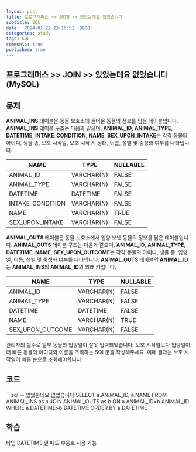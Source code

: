 ```yaml
---
layout: post
title: 프로그래머스 >> JOIN >> 있었는데요 없었습니다
subtitle: SQL
date: '2024-01-22 23:16:51 +0900'
categories: study
tags: SQL
comments: true
published: true
---
```

## 프로그래머스 >> JOIN >> 있었는데요 없었습니다(MySQL)

<h2>문제</h2>
<b>ANIMAL_INS</b> 테이블은 동물 보호소에 들어온 동물의 정보를 담은 테이블입니다. <b>ANIMAL_INS</b> 테이블 구조는 다음과 같으며, <b>ANIMAL_ID</b>, <b>ANIMAL_TYPE</b>, <b>DATETIME</b>, <b>INTAKE_CONDITION</b>, <b>NAME</b>, <b>SEX_UPON_INTAKE</b>는 각각 동물의 아이디, 생물 종, 보호 시작일, 보호 시작 시 상태, 이름, 성별 및 중성화 여부를 나타냅니다.<br>
<table>
    <thead>
        <th>NAME</th>
        <th>TYPE</th>
        <th>NULLABLE</th>
    </thead>
    <tbody>
        <tr>
            <td>ANIMAL_ID</td>
            <td>VARCHAR(N)</td>
            <td>FALSE</td>
        </tr>
        <tr>
            <td>ANIMAL_TYPE</td>
            <td>VARCHAR(N)</td>
            <td>FALSE</td>
        </tr>
        <tr>
            <td>DATETIME</td>
            <td>DATETIME</td>
            <td>FALSE</td>
        </tr>
        <tr>
            <td>INTAKE_CONDITION</td>
            <td>VARCHAR(N)</td>
            <td>FALSE</td>
        </tr>
        <tr>
            <td>NAME</td>
            <td>VARCHAR(N)</td>
            <td>TRUE</td>
        </tr>
        <tr>
            <td>SEX_UPON_INTAKE</td>
            <td>VARCHAR(N)</td>
            <td>FALSE</td>
        </tr>
    </tbody>
</table>
<b>ANIMAL_OUTS</b> 테이블은 동물 보호소에서 입양 보낸 동물의 정보를 담은 테이블입니다. <b>ANIMAL_OUTS</b> 테이블 구조는 다음과 같으며, <b>ANIMAL_ID</b>, <b>ANIMAL_TYPE</b>, <b>DATETIME</b>, <b>NAME</b>, <b>SEX_UPON_OUTCOME</b>는 각각 동물의 아이디, 생물 종, 입양일, 이름, 성별 및 중성화 여부를 나타냅니다. <b>ANIMAL_OUTS</b> 테이블의 <b>ANIMAL_ID</b>는 <b>ANIMAL_INS</b>의 <b>ANIMAL_ID</b>의 외래 키입니다.<br>
<table>
    <thead>
        <th>NAME</th>
        <th>TYPE</th>
        <th>NULLABLE</th>
    </thead>
    <tbody>
        <tr>
            <td>ANIMAL_ID</td>
            <td>VARCHAR(N)</td>
            <td>FALSE</td>
        </tr>
        <tr>
            <td>ANIMAL_TYPE</td>
            <td>VARCHAR(N)</td>
            <td>FALSE</td>
        </tr>
        <tr>
            <td>DATETIME</td>
            <td>DATETIME</td>
            <td>FALSE</td>
        </tr>
        <tr>
            <td>NAME</td>
            <td>VARCHAR(N)</td>
            <td>TRUE</td>
        </tr>
        <tr>
            <td>SEX_UPON_OUTCOME</td>
            <td>VARCHAR(N)</td>
            <td>FALSE</td>
        </tr>
    </tbody>
</table>
관리자의 실수로 일부 동물의 입양일이 잘못 입력되었습니다. 보호 시작일보다 입양일이 더 빠른 동물의 아이디와 이름을 조회하는 SQL문을 작성해주세요. 이때 결과는 보호 시작일이 빠른 순으로 조회해야합니다.<br>
<h2>코드</h2>
```sql
-- 있었는데요 없었습니다
SELECT a.ANIMAL_ID, a.NAME
FROM ANIMAL_INS as a JOIN ANIMAL_OUTS as b ON a.ANIMAL_ID=b.ANIMAL_ID
WHERE a.DATETIME>b.DATETIME
ORDER BY a.DATETIME
```
<h2>학습</h2>
타입 DATETIME 일 때도 부등호 사용 가능<br>





